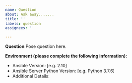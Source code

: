 ```yaml
---
name: Question
about: Ask away.......
title: ''
labels: question
assignees: ''

---
```


**Question**
Pose question here. 

**Environment (please complete the following information):**
 - Ansible Version: [e.g. 2.10] 
 - Ansible Server Python Version: [e.g. Python 3.7.6]
 - Additional Details:

